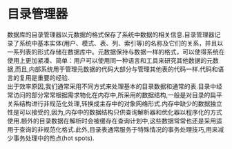 # 目录管理器
数据库的目录管理器以元数据的格式保存了系统中数据的相关信息.目录管理器记录了系统中基本实体(用户、模式、表、列、索引等)的名称及它们的关系，并且以一系列表的形式存储在数据库中。元数据保持与数据一样的格式，可以使得系统在使用上更加紧凑、简单：用户可以使用同一种语言和工具来研究其他数据的元数据,而且,内部系统用于管理元数据的代码大部分与管理其他表的代码一样.代码和语言的复用是重要的经验.<br>
出于效率原因,我们通常采用不同方式来处理基本的目录数据和通常的表.目录中经常访问的部分常常根据需求物化在内存中,所采用的数据结构,一般是对目录的扁平关系结构进行非规范化处理,转换成主存中的对象网络形式.内存中缺少的数据独立性是可以接受的,因为,内存中的数据结构只供查询解析器和优化器以程序化的方式使用.额外的目录数据在解析时会被缓存在查询计划中,这些数据常常也还是采用适用于查询的非规范化格式.此外,目录表通常服务于特殊情况的事务处理技巧,用来减少事务处理中的热点(hot spots).

